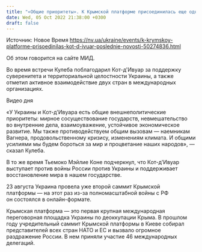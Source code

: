 ```yaml
---
title: "«Общие приоритеты». К Крымской платформе присоединилась еще одна страна"
date: Wed, 05 Oct 2022 21:38:00 +0300
draft: false
---
```

Источник: Новое Время https://nv.ua/ukraine/events/k-krymskoy-platforme-prisoedinilas-kot-d-ivuar-poslednie-novosti-50274836.html


 Об этом говорится на сайте МИД.

Во время встречи Кулеба поблагодарил Кот-д'Ивуар за поддержку суверенитета и территориальной целостности Украины, а также отметил активное взаимодействие двух стран в международных организациях.

 Видео дня   

«У Украины и Кот-д'Ивуара есть общие внешнеполитические приоритеты: мирное сосуществование государств, невмешательство во внутренние дела, взаимоуважение, устойчивое экономическое развитие. Мы также противодействуем общим вызовам — наемникам Вагнера, продовольственному кризису, изменениям климата. И общими усилиями мы будем бороться за мир и процветание наших народов», — сказал Кулеба.

В то же время Тьемоко Мэйлие Коне подчеркнул, что Кот-д'Ивуар выступает против войны России против Украины и поддерживает восстановление мира в нашем государстве.

23 августа Украина провела уже второй саммит Крымской платформы — на этот раз из-за полномасштабной войны с РФ он состоялся в онлайн-формате.

Крымская платформа — это первая крупная международная переговорная площадка Украины по деоккупации Крыма. В прошлом году учредительный саммит Крымской платформы в Киеве собирал представителей всех стран НАТО и ЕС и вызвало огромное раздражение России. В нем приняли участие 46 международных делегаций.
